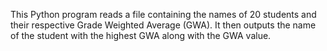 
This Python program reads a file containing the names of 20 students and their respective Grade Weighted Average (GWA). It then outputs the name of the student with the highest GWA along with the GWA value.
